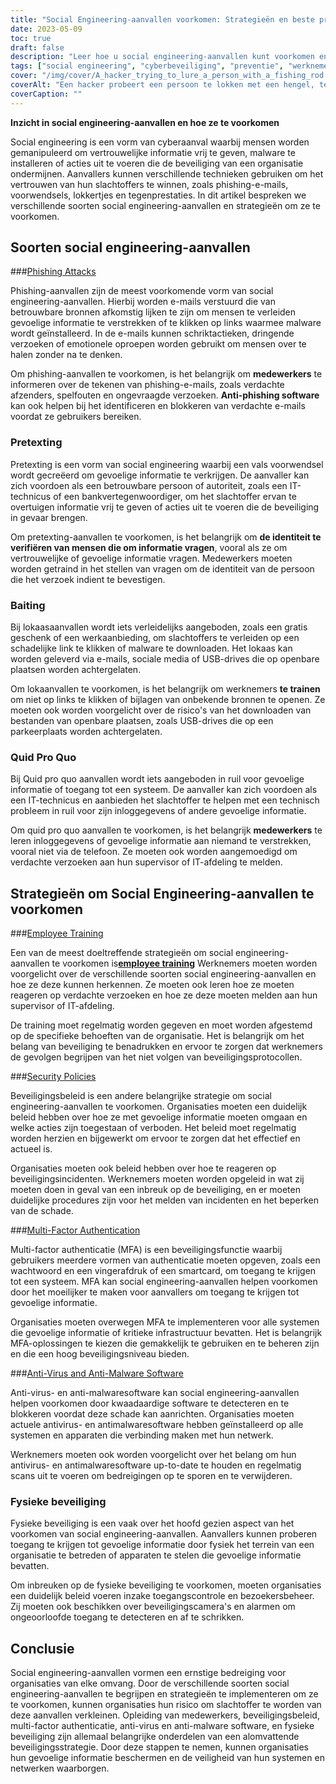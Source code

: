 ```yaml
---
title: "Social Engineering-aanvallen voorkomen: Strategieën en beste praktijken"
date: 2023-05-09
toc: true
draft: false
description: "Leer hoe u social engineering-aanvallen kunt voorkomen en de gevoelige informatie van uw organisatie kunt beschermen met behulp van personeelstraining, beveiligingsbeleid en meer."
tags: ["social engineering", "cyberbeveiliging", "preventie", "werknemersopleiding", "veiligheidsbeleid", "multi-factor authenticatie", "anti-virus", "fysieke veiligheid", "overheidsvoorschriften", "FISMA", "HIPAA", "gegevensbescherming", "cyberdreigingen", "netwerkbeveiliging", "informatiebeveiliging", "gevoelige informatie", "cybercriminaliteit", "compliance", "cyberbeveiligingsstrategie", "gegevensbeveiliging"]
cover: "/img/cover/A_hacker_trying_to_lure_a_person_with_a_fishing_rod.png"
coverAlt: "Een hacker probeert een persoon te lokken met een hengel, terwijl een schild en slot cybersecurity symboliseren."
coverCaption: ""
---
```


**Inzicht in social engineering-aanvallen en hoe ze te voorkomen**

Social engineering is een vorm van cyberaanval waarbij mensen worden gemanipuleerd om vertrouwelijke informatie vrij te geven, malware te installeren of acties uit te voeren die de beveiliging van een organisatie ondermijnen. Aanvallers kunnen verschillende technieken gebruiken om het vertrouwen van hun slachtoffers te winnen, zoals phishing-e-mails, voorwendsels, lokkertjes en tegenprestaties. In dit artikel bespreken we verschillende soorten social engineering-aanvallen en strategieën om ze te voorkomen.

## Soorten social engineering-aanvallen

###[Phishing Attacks](https://simeononsecurity.com/articles/how-to-identify-phishing/)

Phishing-aanvallen zijn de meest voorkomende vorm van social engineering-aanvallen. Hierbij worden e-mails verstuurd die van betrouwbare bronnen afkomstig lijken te zijn om mensen te verleiden gevoelige informatie te verstrekken of te klikken op links waarmee malware wordt geïnstalleerd. In de e-mails kunnen schriktactieken, dringende verzoeken of emotionele oproepen worden gebruikt om mensen over te halen zonder na te denken.

Om phishing-aanvallen te voorkomen, is het belangrijk om **medewerkers** te informeren over de tekenen van phishing-e-mails, zoals verdachte afzenders, spelfouten en ongevraagde verzoeken. **Anti-phishing software** kan ook helpen bij het identificeren en blokkeren van verdachte e-mails voordat ze gebruikers bereiken.

### Pretexting

Pretexting is een vorm van social engineering waarbij een vals voorwendsel wordt gecreëerd om gevoelige informatie te verkrijgen. De aanvaller kan zich voordoen als een betrouwbare persoon of autoriteit, zoals een IT-technicus of een bankvertegenwoordiger, om het slachtoffer ervan te overtuigen informatie vrij te geven of acties uit te voeren die de beveiliging in gevaar brengen.

Om pretexting-aanvallen te voorkomen, is het belangrijk om **de identiteit te verifiëren van mensen die om informatie vragen**, vooral als ze om vertrouwelijke of gevoelige informatie vragen. Medewerkers moeten worden getraind in het stellen van vragen om de identiteit van de persoon die het verzoek indient te bevestigen.

### Baiting

Bij lokaasaanvallen wordt iets verleidelijks aangeboden, zoals een gratis geschenk of een werkaanbieding, om slachtoffers te verleiden op een schadelijke link te klikken of malware te downloaden. Het lokaas kan worden geleverd via e-mails, sociale media of USB-drives die op openbare plaatsen worden achtergelaten.

Om lokaanvallen te voorkomen, is het belangrijk om werknemers **te trainen** om niet op links te klikken of bijlagen van onbekende bronnen te openen. Ze moeten ook worden voorgelicht over de risico's van het downloaden van bestanden van openbare plaatsen, zoals USB-drives die op een parkeerplaats worden achtergelaten.

### Quid Pro Quo

Bij Quid pro quo aanvallen wordt iets aangeboden in ruil voor gevoelige informatie of toegang tot een systeem. De aanvaller kan zich voordoen als een IT-technicus en aanbieden het slachtoffer te helpen met een technisch probleem in ruil voor zijn inloggegevens of andere gevoelige informatie.

Om quid pro quo aanvallen te voorkomen, is het belangrijk **medewerkers** te leren inloggegevens of gevoelige informatie aan niemand te verstrekken, vooral niet via de telefoon. Ze moeten ook worden aangemoedigd om verdachte verzoeken aan hun supervisor of IT-afdeling te melden.

## Strategieën om Social Engineering-aanvallen te voorkomen

###[Employee Training](https://simeononsecurity.com/articles/how-to-build-and-manage-an-effective-cybersecurity-awareness-training-program/)

Een van de meest doeltreffende strategieën om social engineering-aanvallen te voorkomen is[**employee training**](https://simeononsecurity.com/articles/how-to-build-and-manage-an-effective-cybersecurity-awareness-training-program/) Werknemers moeten worden voorgelicht over de verschillende soorten social engineering-aanvallen en hoe ze deze kunnen herkennen. Ze moeten ook leren hoe ze moeten reageren op verdachte verzoeken en hoe ze deze moeten melden aan hun supervisor of IT-afdeling.

De training moet regelmatig worden gegeven en moet worden afgestemd op de specifieke behoeften van de organisatie. Het is belangrijk om het belang van beveiliging te benadrukken en ervoor te zorgen dat werknemers de gevolgen begrijpen van het niet volgen van beveiligingsprotocollen.

###[Security Policies](https://simeononsecurity.com/articles/how-to-secure-your-organization-against-insider-threats/)

Beveiligingsbeleid is een andere belangrijke strategie om social engineering-aanvallen te voorkomen. Organisaties moeten een duidelijk beleid hebben over hoe ze met gevoelige informatie moeten omgaan en welke acties zijn toegestaan of verboden. Het beleid moet regelmatig worden herzien en bijgewerkt om ervoor te zorgen dat het effectief en actueel is.

Organisaties moeten ook beleid hebben over hoe te reageren op beveiligingsincidenten. Werknemers moeten worden opgeleid in wat zij moeten doen in geval van een inbreuk op de beveiliging, en er moeten duidelijke procedures zijn voor het melden van incidenten en het beperken van de schade.

###[Multi-Factor Authentication](https://simeononsecurity.com/articles/the-pros-and-cons-of-multi-factor-autentication/)

Multi-factor authenticatie (MFA) is een beveiligingsfunctie waarbij gebruikers meerdere vormen van authenticatie moeten opgeven, zoals een wachtwoord en een vingerafdruk of een smartcard, om toegang te krijgen tot een systeem. MFA kan social engineering-aanvallen helpen voorkomen door het moeilijker te maken voor aanvallers om toegang te krijgen tot gevoelige informatie.

Organisaties moeten overwegen MFA te implementeren voor alle systemen die gevoelige informatie of kritieke infrastructuur bevatten. Het is belangrijk MFA-oplossingen te kiezen die gemakkelijk te gebruiken en te beheren zijn en die een hoog beveiligingsniveau bieden.

###[Anti-Virus and Anti-Malware Software](https://simeononsecurity.com/recommendations/anti-virus)

Anti-virus- en anti-malwaresoftware kan social engineering-aanvallen helpen voorkomen door kwaadaardige software te detecteren en te blokkeren voordat deze schade kan aanrichten. Organisaties moeten actuele antivirus- en antimalwaresoftware hebben geïnstalleerd op alle systemen en apparaten die verbinding maken met hun netwerk.

Werknemers moeten ook worden voorgelicht over het belang om hun antivirus- en antimalwaresoftware up-to-date te houden en regelmatig scans uit te voeren om bedreigingen op te sporen en te verwijderen.

### Fysieke beveiliging

Fysieke beveiliging is een vaak over het hoofd gezien aspect van het voorkomen van social engineering-aanvallen. Aanvallers kunnen proberen toegang te krijgen tot gevoelige informatie door fysiek het terrein van een organisatie te betreden of apparaten te stelen die gevoelige informatie bevatten.

Om inbreuken op de fysieke beveiliging te voorkomen, moeten organisaties een duidelijk beleid voeren inzake toegangscontrole en bezoekersbeheer. Zij moeten ook beschikken over beveiligingscamera's en alarmen om ongeoorloofde toegang te detecteren en af te schrikken.

## Conclusie

Social engineering-aanvallen vormen een ernstige bedreiging voor organisaties van elke omvang. Door de verschillende soorten social engineering-aanvallen te begrijpen en strategieën te implementeren om ze te voorkomen, kunnen organisaties hun risico om slachtoffer te worden van deze aanvallen verkleinen. Opleiding van medewerkers, beveiligingsbeleid, multi-factor authenticatie, anti-virus en anti-malware software, en fysieke beveiliging zijn allemaal belangrijke onderdelen van een alomvattende beveiligingsstrategie. Door deze stappen te nemen, kunnen organisaties hun gevoelige informatie beschermen en de veiligheid van hun systemen en netwerken waarborgen.
